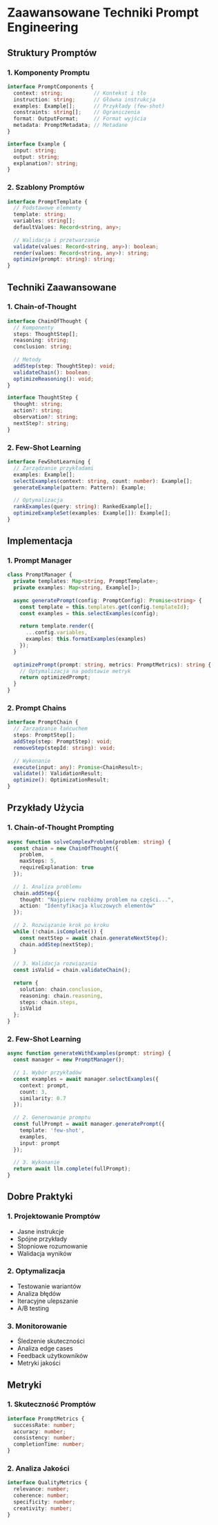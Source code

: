 # Zaawansowane Techniki Prompt Engineering

## Struktury Promptów

### 1. Komponenty Promptu
```typescript
interface PromptComponents {
  context: string;          // Kontekst i tło
  instruction: string;      // Główna instrukcja
  examples: Example[];      // Przykłady (few-shot)
  constraints: string[];    // Ograniczenia
  format: OutputFormat;     // Format wyjścia
  metadata: PromptMetadata; // Metadane
}

interface Example {
  input: string;
  output: string;
  explanation?: string;
}
```

### 2. Szablony Promptów
```typescript
interface PromptTemplate {
  // Podstawowe elementy
  template: string;
  variables: string[];
  defaultValues: Record<string, any>;
  
  // Walidacja i przetwarzanie
  validate(values: Record<string, any>): boolean;
  render(values: Record<string, any>): string;
  optimize(prompt: string): string;
}
```

## Techniki Zaawansowane

### 1. Chain-of-Thought
```typescript
interface ChainOfThought {
  // Komponenty
  steps: ThoughtStep[];
  reasoning: string;
  conclusion: string;
  
  // Metody
  addStep(step: ThoughtStep): void;
  validateChain(): boolean;
  optimizeReasoning(): void;
}

interface ThoughtStep {
  thought: string;
  action?: string;
  observation?: string;
  nextStep?: string;
}
```

### 2. Few-Shot Learning
```typescript
interface FewShotLearning {
  // Zarządzanie przykładami
  examples: Example[];
  selectExamples(context: string, count: number): Example[];
  generateExample(pattern: Pattern): Example;
  
  // Optymalizacja
  rankExamples(query: string): RankedExample[];
  optimizeExampleSet(examples: Example[]): Example[];
}
```

## Implementacja

### 1. Prompt Manager
```typescript
class PromptManager {
  private templates: Map<string, PromptTemplate>;
  private examples: Map<string, Example[]>;
  
  async generatePrompt(config: PromptConfig): Promise<string> {
    const template = this.templates.get(config.templateId);
    const examples = this.selectExamples(config);
    
    return template.render({
      ...config.variables,
      examples: this.formatExamples(examples)
    });
  }
  
  optimizePrompt(prompt: string, metrics: PromptMetrics): string {
    // Optymalizacja na podstawie metryk
    return optimizedPrompt;
  }
}
```

### 2. Prompt Chains
```typescript
interface PromptChain {
  // Zarządzanie łańcuchem
  steps: PromptStep[];
  addStep(step: PromptStep): void;
  removeStep(stepId: string): void;
  
  // Wykonanie
  execute(input: any): Promise<ChainResult>;
  validate(): ValidationResult;
  optimize(): OptimizationResult;
}
```

## Przykłady Użycia

### 1. Chain-of-Thought Prompting
```typescript
async function solveComplexProblem(problem: string) {
  const chain = new ChainOfThought({
    problem,
    maxSteps: 5,
    requireExplanation: true
  });
  
  // 1. Analiza problemu
  chain.addStep({
    thought: "Najpierw rozłóżmy problem na części...",
    action: "Identyfikacja kluczowych elementów"
  });
  
  // 2. Rozwiązanie krok po kroku
  while (!chain.isComplete()) {
    const nextStep = await chain.generateNextStep();
    chain.addStep(nextStep);
  }
  
  // 3. Walidacja rozwiązania
  const isValid = chain.validateChain();
  
  return {
    solution: chain.conclusion,
    reasoning: chain.reasoning,
    steps: chain.steps,
    isValid
  };
}
```

### 2. Few-Shot Learning
```typescript
async function generateWithExamples(prompt: string) {
  const manager = new PromptManager();
  
  // 1. Wybór przykładów
  const examples = await manager.selectExamples({
    context: prompt,
    count: 3,
    similarity: 0.7
  });
  
  // 2. Generowanie promptu
  const fullPrompt = await manager.generatePrompt({
    template: 'few-shot',
    examples,
    input: prompt
  });
  
  // 3. Wykonanie
  return await llm.complete(fullPrompt);
}
```

## Dobre Praktyki

### 1. Projektowanie Promptów
- Jasne instrukcje
- Spójne przykłady
- Stopniowe rozumowanie
- Walidacja wyników

### 2. Optymalizacja
- Testowanie wariantów
- Analiza błędów
- Iteracyjne ulepszanie
- A/B testing

### 3. Monitorowanie
- Śledzenie skuteczności
- Analiza edge cases
- Feedback użytkowników
- Metryki jakości

## Metryki

### 1. Skuteczność Promptów
```typescript
interface PromptMetrics {
  successRate: number;
  accuracy: number;
  consistency: number;
  completionTime: number;
}
```

### 2. Analiza Jakości
```typescript
interface QualityMetrics {
  relevance: number;
  coherence: number;
  specificity: number;
  creativity: number;
}
``` 